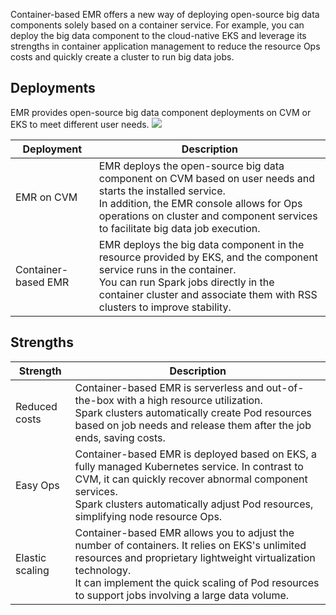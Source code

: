Container-based EMR offers a new way of deploying open-source big data components solely based on a container service. For example, you can deploy the big data component to the cloud-native EKS and leverage its strengths in container application management to reduce the resource Ops costs and quickly create a cluster to run big data jobs.

## Deployments
EMR provides open-source big data component deployments on CVM or EKS to meet different user needs.
![](https://qcloudimg.tencent-cloud.cn/raw/b704b6f776a67d14991ce51638c0f487.png)

| Deployment | Description |
|---------|---------|
| EMR on CVM<nobr>| EMR deploys the open-source big data component on CVM based on user needs and starts the installed service.<br>In addition, the EMR console allows for Ops operations on cluster and component services to facilitate big data job execution. |
| Container-based EMR<nobr>| EMR deploys the big data component in the resource provided by EKS, and the component service runs in the container.<br>You can run Spark jobs directly in the container cluster and associate them with RSS clusters to improve stability. |

## Strengths

| Strength | Description |
|---------|---------|
| Reduced costs | Container-based EMR is serverless and out-of-the-box with a high resource utilization. <br>Spark clusters automatically create Pod resources based on job needs and release them after the job ends, saving costs. |
| Easy Ops 	| Container-based EMR is deployed based on EKS, a fully managed Kubernetes service. In contrast to CVM, it can quickly recover abnormal component services. <br>Spark clusters automatically adjust Pod resources, simplifying node resource Ops. |
| Elastic scaling| Container-based EMR allows you to adjust the number of containers. It relies on EKS's unlimited resources and proprietary lightweight virtualization technology. <br>It can implement the quick scaling of Pod resources to support jobs involving a large data volume. |





